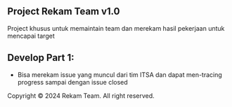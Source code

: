 ## Project Rekam Team v1.0
Project khusus untuk memaintain team dan merekam hasil pekerjaan untuk mencapai target

## Develop Part 1:

- Bisa merekam issue yang muncul dari tim ITSA dan dapat men-tracing progress sampai dengan issue closed

Copyright &copy; 2024 Rekam Team. All right reserved.